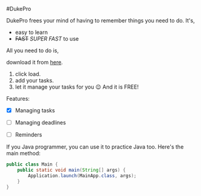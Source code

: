 #DukePro

DukePro frees your mind of having to remember things you need to do. It's,

- easy to learn
- ~~FAST~~ _SUPER FAST_ to use

All you need to do is,

download it from [here](https://github.com/yulonglim/ip/archive/refs/heads/master.zip).
1. click load.
2. add your tasks.
3. let it manage your tasks for you 😉
And it is FREE!

Features:

 - [x] Managing tasks
 - [ ] Managing deadlines 
 - [ ] Reminders 


If you Java programmer, you can use it to practice Java too. Here's the main method:

```java
public class Main {
    public static void main(String[] args) {
        Application.launch(MainApp.class, args);
    }
}
```
